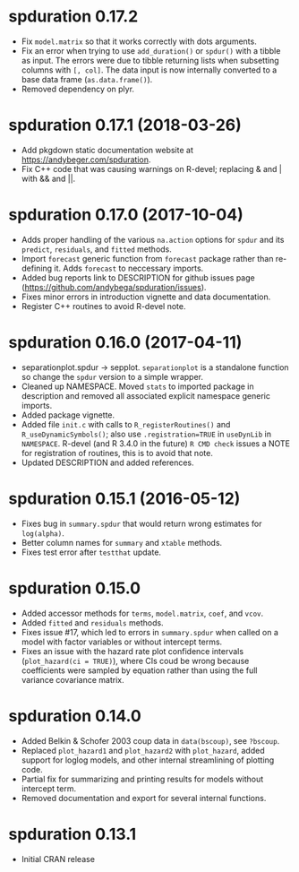 # spduration 0.17.2 

- Fix `model.matrix` so that it works correctly with dots arguments.
- Fix an error when trying to use `add_duration()` or `spdur()` with a tibble as input. The errors were due to tibble returning lists when subsetting columns with `[, col]`. The data input is now internally converted to a base data frame (`as.data.frame()`).
- Removed dependency on plyr. 

# spduration 0.17.1 (2018-03-26)

- Add pkgdown static documentation website at https://andybeger.com/spduration.
- Fix C++ code that was causing warnings on R-devel; replacing & and | with && and ||. 

# spduration 0.17.0 (2017-10-04)

- Adds proper handling of the various `na.action` options for `spdur` and its `predict`, `residuals`, and `fitted` methods. 
- Import `forecast` generic function from `forecast` package rather than re-defining it. Adds `forecast` to neccessary imports. 
- Added bug reports link to DESCRIPTION for github issues page (https://github.com/andybega/spduration/issues). 
- Fixes minor errors in introduction vignette and data documentation. 
- Register C++ routines to avoid R-devel note.

# spduration 0.16.0 (2017-04-11)

- separationplot.spdur -> sepplot. `separationplot` is a standalone function so change the `spdur` version to a simple wrapper. 
- Cleaned up NAMESPACE. Moved `stats` to imported package in description and removed all associated explicit namespace generic imports. 
- Added package vignette.
- Added file `init.c` with calls to `R_registerRoutines()` and `R_useDynamicSymbols()`; also use `.registration=TRUE` in `useDynLib` in `NAMESPACE`. R-devel (and R 3.4.0 in the future) `R CMD check` issues a NOTE for registration of routines, this is to avoid that note.  
- Updated DESCRIPTION and added references.

# spduration 0.15.1 (2016-05-12)

- Fixes bug in `summary.spdur` that would return wrong estimates for `log(alpha)`.
- Better column names for `summary` and `xtable` methods.
- Fixes test error after `testthat` update.

# spduration 0.15.0

- Added accessor methods for `terms`, `model.matrix`, `coef`, and `vcov`. 
- Added `fitted` and `residuals` methods.
- Fixes issue #17, which led to errors in `summary.spdur` when called on a model 
with factor variables or without intercept terms. 
- Fixes an issue with the hazard rate plot confidence intervals (`plot_hazard(ci = TRUE)`), where CIs coud be wrong because coefficients were sampled by equation rather than using the full variance covariance matrix.

# spduration 0.14.0

- Added Belkin & Schofer 2003 coup data in `data(bscoup)`, see `?bscoup`. 
- Replaced `plot_hazard1` and `plot_hazard2` with `plot_hazard`, added support for loglog models, and other internal streamlining of plotting code. 
- Partial fix for summarizing and printing results for models without intercept term.
- Removed documentation and export for several internal functions.

# spduration 0.13.1

- Initial CRAN release
